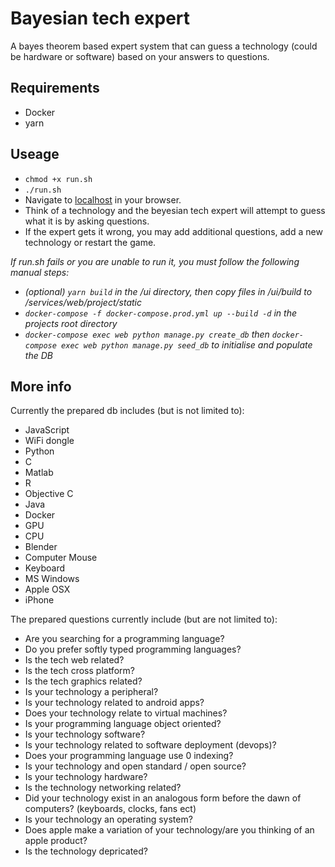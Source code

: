 # Bayesian tech expert
A bayes theorem based expert system that can guess a technology (could be hardware or software) based on your answers to questions.

## Requirements
- Docker
- yarn

## Useage
- `chmod +x run.sh`
- `./run.sh`
- Navigate to [localhost](http://localhost) in your browser.
- Think of a technology and the beyesian tech expert will attempt to guess what it is by asking questions.
- If the expert gets it wrong, you may add additional questions, add a new technology or restart the game.

*If run.sh fails or you are unable to run it, you must follow the following manual steps:*
- *(optional) `yarn build` in the /ui directory, then copy files in /ui/build to /services/web/project/static*
- *`docker-compose -f docker-compose.prod.yml up --build -d` in the projects root directory*
- *`docker-compose exec web python manage.py create_db` then `docker-compose exec web python manage.py seed_db` to initialise and populate the DB*

## More info

Currently the prepared db includes (but is not limited to):
- JavaScript
- WiFi dongle
- Python
- C
- Matlab
- R
- Objective C
- Java
- Docker
- GPU
- CPU
- Blender
- Computer Mouse
- Keyboard
- MS Windows
- Apple OSX
- iPhone

The prepared questions currently include (but are not limited to):
- Are you searching for a programming language?
- Do you prefer softly typed programming languages?
- Is the tech web related?
- Is the tech cross platform?
- Is the tech graphics related?
- Is your technology a peripheral?
- Is your technology related to android apps?
- Does your technology relate to virtual machines?
- Is your programming language object oriented?
- Is your technology software?
- Is your technology related to software deployment (devops)?
- Does your programming language use 0 indexing?
- Is your technology and open standard / open source?
- Is your technology hardware?
- Is the technology networking related?
- Did your technology exist in an analogous form before the dawn of computers? (keyboards, clocks, fans ect)
- Is your technology an operating system?
- Does apple make a variation of your technology/are you thinking of an apple product?
- Is the technology depricated?
